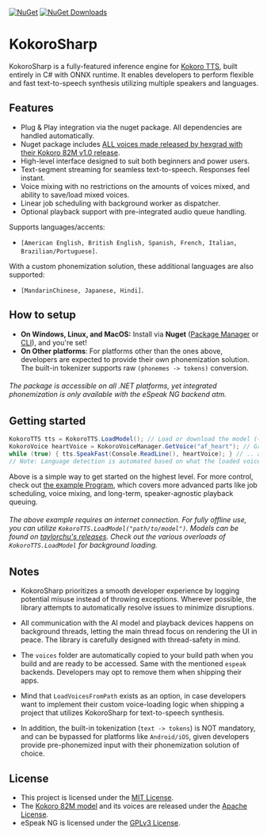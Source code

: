 [![NuGet](https://img.shields.io/nuget/v/KokoroSharp.svg)](https://www.nuget.org/packages/KokoroSharp/)
[![NuGet Downloads](https://img.shields.io/nuget/dt/KokoroSharp.svg)](https://www.nuget.org/packages/KokoroSharp/)

# KokoroSharp
KokoroSharp is a fully-featured inference engine for [Kokoro TTS](https://huggingface.co/spaces/hexgrad/Kokoro-TTS), built entirely in C# with ONNX runtime.
It enables developers to perform flexible and fast text-to-speech synthesis utilizing multiple speakers and languages.

## Features
- Plug & Play integration via the nuget package. All dependencies are handled automatically.
- Nuget package includes [ALL voices made released by hexgrad with their Kokoro 82M v1.0 release](https://huggingface.co/hexgrad/Kokoro-82M/tree/main/voices).
- High-level interface designed to suit both beginners and power users.
- Text-segment streaming for seamless text-to-speech. Responses feel instant.
- Voice mixing with no restrictions on the amounts of voices mixed, and ability to save/load mixed voices.
- Linear job scheduling with background worker as dispatcher.
- Optional playback support with pre-integrated audio queue handling.

Supports languages/accents:
- `[American English, British English, Spanish, French, Italian, Brazilian/Portuguese]`.

With a custom phonemization solution, these additional languages are also supported:
- `[MandarinChinese, Japanese, Hindi]`.

## How to setup
- **On Windows, Linux, and MacOS:** Install via **Nuget** ([Package Manager](https://learn.microsoft.com/en-us/nuget/quickstart/install-and-use-a-package-in-visual-studio) or [CLI](https://learn.microsoft.com/en-us/nuget/quickstart/install-and-use-a-package-using-the-dotnet-cli)), and you're set!
- **On Other platforms**: For platforms other than the ones above, developers are expected to provide their own phonemization solution. The built-in tokenizer supports raw `(phonemes -> tokens)` conversion.

###### The package is accessible on all .NET platforms, yet integrated phonemization is only available with the eSpeak NG backend atm.

## Getting started
```csharp
KokoroTTS tts = KokoroTTS.LoadModel(); // Load or download the model (~320MB for full precision)
KokoroVoice heartVoice = KokoroVoiceManager.GetVoice("af_heart"); // Grab a voice of your liking,
while (true) { tts.SpeakFast(Console.ReadLine(), heartVoice); } // .. and have it speak your text!
// Note: Language detection is automated based on what the loaded voice supports.
```

Above is a simple way to get started on the highest level. For more control, check out [the example Program](https://github.com/Lyrcaxis/KokoroSharp/blob/main/Program.cs), which covers more advanced parts like job scheduling, voice mixing, and long-term, speaker-agnostic playback queuing.

###### The above example requires an internet connection. For fully offline use, you can utilize `KokoroTTS.LoadModel("path/to/model")`. Models can be found on [taylorchu's releases](https://github.com/taylorchu/kokoro-onnx/releases/tag/v0.2.0). Check out the various overloads of `KokoroTTS.LoadModel` for background loading.

## Notes
- KokoroSharp prioritizes a smooth developer experience by logging potential misuse instead of throwing exceptions. Wherever possible, the library attempts to automatically resolve issues to minimize disruptions.

- All communication with the AI model and playback devices happens on background threads, letting the main thread focus on rendering the UI in peace. The library is carefully designed with thread-safety in mind.

- The `voices` folder are automatically copied to your build path when you build and are ready to be accessed. Same with the mentioned `espeak` backends. Developers may opt to remove them when shipping their apps.

- Mind that `LoadVoicesFromPath` exists as an option, in case developers want to implement their custom voice-loading logic when shipping a project that utilizes KokoroSharp for text-to-speech synthesis.

- In addition, the built-in tokenization (`text -> tokens`) is NOT mandatory, and can be bypassed for platforms like `Android/iOS`, given developers provide pre-phonemized input with their phonemization solution of choice.

## License
- This project is licensed under the [MIT License](https://github.com/Lyrcaxis/KokoroSharp/blob/main/LICENSE).
- The [Kokoro 82M model](https://huggingface.co/hexgrad/Kokoro-82M) and its voices are released under the [Apache License](https://huggingface.co/datasets/choosealicense/licenses/blob/main/markdown/apache-2.0.md).
- eSpeak NG is licensed under the [GPLv3 License](https://github.com/espeak-ng/espeak-ng/blob/master/COPYING).
